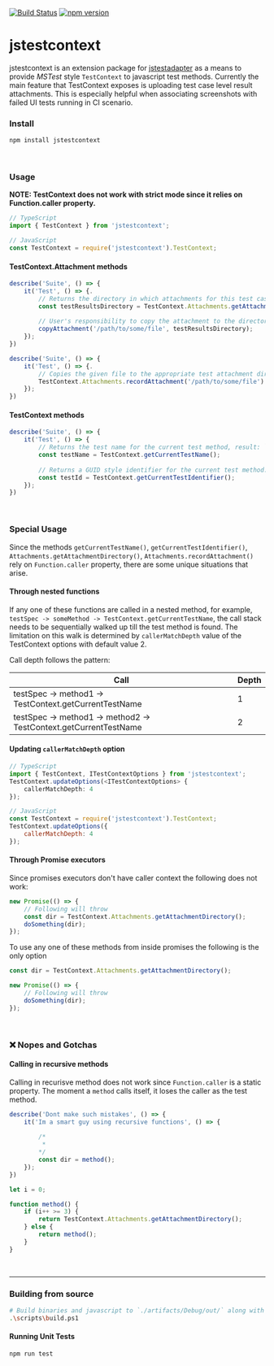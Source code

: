 [![Build Status](https://dev.azure.com/karanjitsingh/jstestcontext/_apis/build/status/CI?branchName=master)](https://dev.azure.com/karanjitsingh/jstestcontext/_build/latest?definitionId=14&branchName=master)
[![npm version](https://img.shields.io/npm/v/jstestcontext/latest.svg?label=npm&style=flat)](https://www.npmjs.com/package/jstestcontext)

# jstestcontext

jstestcontext is an extension package for [jstestadapter](https://github.com/karanjitsingh/jstestadapter) as a means to provide _MSTest_ style `TestContext` to javascript test methods. Currently the main feature that TestContext exposes is uploading test case level result attachments. This is especially helpful when associating screenshots with failed UI tests running in CI scenario.

### Install
```bash
npm install jstestcontext
```

<br>

### Usage

**NOTE: TestContext does not work with strict mode since it relies on Function.caller property.**

```typescript
// TypeScript
import { TestContext } from 'jstestcontext';
```

```javascript
// JavaScript
const TestContext = require('jstestcontext').TestContext;
```

#### TestContext.Attachment methods

```Typescript
describe('Suite', () => {
    it('Test', () => {.
        // Returns the directory in which attachments for this test case should be placed.
        const testResultsDirectory = TestContext.Attachments.getAttachmentDirectory();
        
        // User's responsibility to copy the attachment to the directory.
        copyAttachment('/path/to/some/file', testResultsDirectory);
    });
})
```

```Typescript
describe('Suite', () => {
    it('Test', () => {.
        // Copies the given file to the appropriate test attachment directory.
        TestContext.Attachments.recordAttachment('/path/to/some/file').
    });
})
```

#### TestContext methods

```Typescript
describe('Suite', () => {
    it('Test', () => {
        // Returns the test name for the current test method, result: `Test`.
        const testName = TestContext.getCurrentTestName();
        
        // Returns a GUID style identifier for the current test method.
        const testId = TestContext.getCurrentTestIdentifier();
    });
})
```

<br>

### Special Usage

Since the methods `getCurrentTestName()`, `getCurrentTestIdentifier()`, `Attachments.getAttachmentDirectory()`, `Attachments.recordAttachment()` rely on `Function.caller` property, there are some unique situations that arise.

#### Through nested functions

If any one of these functions are called in a nested method, for example, `testSpec -> someMethod -> TestContext.getCurrentTestName`, the call stack needs to be sequentially walked up till the test method is found. The limitation on this walk is determined by `callerMatchDepth` value of the TestContext options with default value 2.

Call depth follows the pattern:

| Call                                                             | Depth |
| ---------------------------------------------------------------- | ----- |
| testSpec -> method1 -> TestContext.getCurrentTestName            | 1     |
| testSpec -> method1 -> method2 -> TestContext.getCurrentTestName | 2     |


#### Updating `callerMatchDepth` option

```typescript
// TypeScript
import { TestContext, ITestContextOptions } from 'jstestcontext';
TestContext.updateOptions(<ITestContextOptions> {
    callerMatchDepth: 4
});
```

```javascript
// JavaScript
const TestContext = require('jstestcontext').TestContext;
TestContext.updateOptions({
    callerMatchDepth: 4
});
```

#### Through Promise executors

Since promises executors don't have caller context the following does not work:

```TypeScript
new Promise(() => {
    // Following will throw
    const dir = TestContext.Attachments.getAttachmentDirectory();
    doSomething(dir);
});
```

To use any one of these methods from inside promises the following is the only option

```TypeScript
const dir = TestContext.Attachments.getAttachmentDirectory();

new Promise(() => {
    // Following will throw
    doSomething(dir);
});
```

<br>

### :x: Nopes and Gotchas 

#### Calling in recursive methods

Calling in recurisve method does not work since `Function.caller` is a static property. The moment a `method` calls itself, it loses the caller as the test method.

```typescript
describe('Dont make such mistakes', () => {
    it('Im a smart guy using recursive functions', () => {
    
        /* 
         *
        */
        const dir = method();
    });
})

let i = 0;

function method() {
    if (i++ >= 3) {
        return TestContext.Attachments.getAttachmentDirectory();
    } else {
        return method();
    }
}
```
<br>

----------------------------------------------------------------------------------------------------------------

### Building from source
```bash
# Build binaries and javascript to `./artifacts/Debug/out/` along with the package tarball in `./artifacts/Debug`
.\scripts\build.ps1
```

#### Running Unit Tests
```bash
npm run test
```
